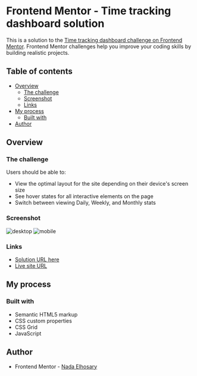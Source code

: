 # Frontend Mentor - Time tracking dashboard solution

This is a solution to the [Time tracking dashboard challenge on Frontend Mentor](https://www.frontendmentor.io/challenges/time-tracking-dashboard-UIQ7167Jw). Frontend Mentor challenges help you improve your coding skills by building realistic projects. 

## Table of contents

- [Overview](#overview)
  - [The challenge](#the-challenge)
  - [Screenshot](#screenshot)
  - [Links](#links)
- [My process](#my-process)
  - [Built with](#built-with)
- [Author](#author)


## Overview

### The challenge

Users should be able to:

- View the optimal layout for the site depending on their device's screen size
- See hover states for all interactive elements on the page
- Switch between viewing Daily, Weekly, and Monthly stats

### Screenshot
![desktop](https://user-images.githubusercontent.com/90730411/193158750-500b1d44-bf52-4bf0-9425-8c7557648096.png)
![mobile](https://user-images.githubusercontent.com/90730411/193158766-4d442442-017e-4437-a8ba-e43e1199d373.png)

### Links

- [Solution URL here](https://your-solution-url.com)
- [Live site URL](https://nadaelho.github.io/Time-tracking-dashboard/)

## My process

### Built with

- Semantic HTML5 markup
- CSS custom properties
- CSS Grid
- JavaScript

## Author

- Frontend Mentor - [Nada Elhosary](https://https://www.frontendmentor.io/profile/NadaElho)
